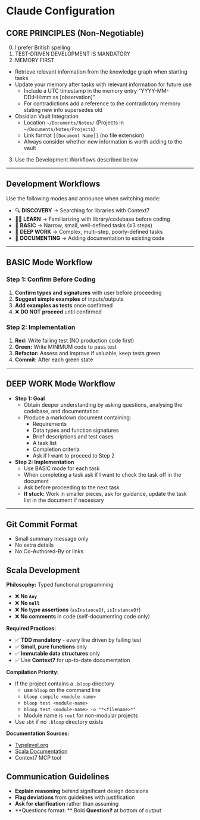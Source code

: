 # Claude Configuration

## CORE PRINCIPLES (Non-Negotiable)

0. I prefer British spelling
1. TEST-DRIVEN DEVELOPMENT IS MANDATORY
2. MEMORY FIRST
  - Retrieve relevant information from the knowledge graph when starting tasks
  - Update your memory after tasks with relevant information for future use
    - Include a UTC timestamp in the memory entry "YYYY-MM-DD:HH:mm:ss [observation]" 
    - For contradictions add a reference to the contradictory memory stating new info supersedes old
  - Obsidian Vault Integration
    - Location `~/Documents/Notes/` (Projects in `~/Documents/Notes/Projects`)  
    - Link format `[[Document Name]]` (no file extension)  
    - Always consider whether new information is worth adding to the vault
3. Use the Development Workflows described below

---

## Development Workflows

Use the following modes and announce when switching mode:

- 🔍 **DISCOVERY** → Searching for libraries with Context7
- 🧑‍🎓 **LEARN** → Familiarizing with library/codebase before coding
- 🐣 **BASIC** → Narrow, small, well-defined tasks (≤3 steps)
- 🧠 **DEEP WORK** → Complex, multi-step, poorly-defined tasks
- 📝 **DOCUMENTING** → Adding documentation to existing code

---

## BASIC Mode Workflow

### Step 1: Confirm Before Coding

1. **Confirm types and signatures** with user before proceeding
2. **Suggest simple examples** of inputs/outputs
3. **Add examples as tests** once confirmed
4. ❌ **DO NOT proceed** until confirmed

### Step 2: Implementation

1. **Red:** Write failing test (NO production code first)
2. **Green:** Write MINIMUM code to pass test
3. **Refactor:** Assess and improve if valuable, keep tests green
4. **Commit:** After each green state

---

## DEEP WORK Mode Workflow

- **Step 1: Goal**
  - Obtain deeper understanding by asking questions, analysing the codebase, and documentation
  - Produce a markdown document containing:
    - Requirements
    - Data types and function signatures
    - Brief descriptions and test cases
    - A task list
    - Completion criteria
    - Ask if I want to proceed to Step 2
- **Step 2: Implementation**
  - Use BASIC mode for each task
  - When completing a task ask if I want to check the task off in the document
  - Ask before proceeding to the next task
  - **If stuck:** Work in smaller pieces, ask for guidance, update the task list in the document if necessary

---

## Git Commit Format

- Small summary message only
- No extra details
- No Co-Authored-By or links

## Scala Development

**Philosophy:** Typed functional programming
- ❌ **No `Any`**
- ❌ **No `null`**
- ❌ **No type assertions** (`asInstanceOf`, `isInstanceOf`)
- ❌ **No comments** in code (self-documenting code only)

**Required Practices:**
- ✅ **TDD mandatory** - every line driven by failing test
- ✅ **Small, pure functions** only
- ✅ **Immutable data structures** only
- ✅ Use **Context7** for up-to-date documentation

**Compilation Priority:**

- If the project contains a `.bloop` directory
  - use `bloop` on the command line
  - `bloop compile <module-name>`
  - `bloop test <module-name>`
  - `bloop test <module-name> -o "*<filename>*"`
  - Module name is `root` for non-modular projects
- Use `sbt` if no `.bloop` directory exists

**Documentation Sources:**

- [Typelevel.org](https://typelevel.org/)
- [Scala Documentation](https://docs.scala-lang.org/)
- Context7 MCP tool

## Communication Guidelines

- **Explain reasoning** behind significant design decisions
- **Flag deviations** from guidelines with justification
- **Ask for clarification** rather than assuming
- **Questions format: ** Bold **Question❓** at bottom of output

